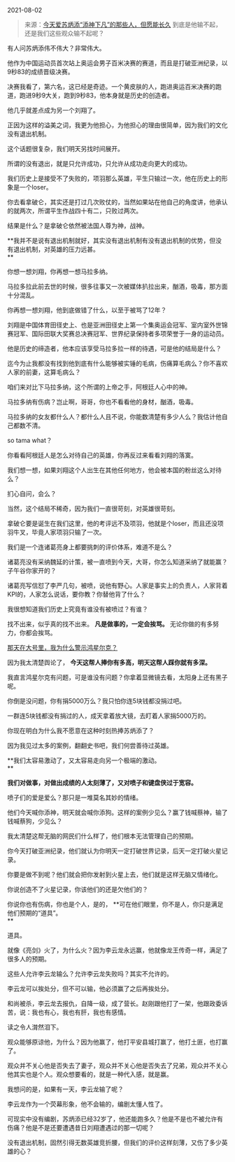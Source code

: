 2021-08-02

> 来源：[今天爱苏炳添“添神下凡”的那些人，但愿能长久](http://mp.weixin.qq.com/s?__biz=MzU3NDc5Nzc0NQ==&mid=2247505656&idx=2&sn=f3d09a26a9e6e192fe438b3f7f42f348&chksm=fd2e7426ca59fd30d21e386d902c90f86d77d2b8aa1e84a69f57c972522d53017d9e45424263&scene=27#wechat_redirect)
> 到底是他输不起，还是我们这些观众输不起呢？​

有人问苏炳添伟不伟大？非常伟大。  

  

他作为中国运动员首次站上奥运会男子百米决赛的赛道，而且是打破亚洲纪录，以9秒83的成绩晋级决赛。  

  

决赛我看了，第六名，这已经是奇迹。一个黄皮肤的人，跑进奥运百米决赛的跑道，跑进9秒9大关，跑到9秒83，他本身就是历史的创造者。  

  

他几乎就差点成为另一个刘翔了。  

  

正因为这样的溢美之词，我更为他担心，为他担心的理由很简单，因为我们的文化没有退出机制。  

  

这个话题很复杂，我们明天另找时间展开。  

  

所谓的没有退出，就是只允许成功，只允许从成功走向更大的成功。

  

我们历史上是接受不了失败的，项羽那么英雄，平生只输过一次，他在历史上的形象是一个loser。  

  

你去看拿破仑，其实还是打过几次败仗的，当然如果站在他自己的角度讲，他承认的就两次，所谓平生作战四十有二，只败过两次。  

  

结果是什么？是拿破仑依然被法国人尊为神，战神。  

  

 **我并不是说有退出机制就好，其实没有退出机制有没有退出机制的优势，但没有退出机制，对英雄的压力远甚。  
**

  

你想一想刘翔，你再想一想马拉多纳。  

  

马拉多拉此前去世的时候，很多往事又一次被媒体扒拉出来，酗酒，吸毒，那方面十分混乱。  

  

你再想一想刘翔，他到底做错了什么，以至于被骂了12年？  

  

刘翔是中国体育田径史上、也是亚洲田径史上第一个集奥运会冠军、室内室外世锦赛冠军、国际田联大奖赛总决赛冠军、世界纪录保持者多项荣誉于一身的运动员。

  

他是历史的缔造者，他本应该享受马拉多拉一样的待遇，可是他的结局是什么？  

  

迄今为止我都没有找到他到底有什么能够被实锤的毛病，伤痛算毛病么？你不喜欢人家的前妻，这算毛病么？  

  

咱们来对比下马拉多纳，这个所谓的上帝之手，阿根廷人心中的神。

  

马拉多纳有伤病？岂止啊，哥哥，你也不看看他的身材，酗酒，吸毒。  

  

马拉多纳的女友都什么人？都什么人且不说，你能数清楚有多少人么？我估计他自己都数不清。

  

so tama what？

  

你看看阿根廷人是怎么对待自己的英雄，你再反过来看看刘翔的落寞。

  

我们想一想，如果刘翔这个人出生在其他任何地方，他会被本国的粉丝这么对待么？  

  

扪心自问，会么？

  

当然，这个结局不稀奇，因为我们一直很苛刻，对英雄很苛刻。  

  

拿破仑要是诞生在我们这里，他的考评远不及项羽，他就是个loser，而且还没项羽牛叉，毕竟人家项羽只输了一次。

  

我们是一个连诸葛亮身上都要挑刺的评价体系，难道不是么？  

  

诸葛亮没有采纳魏延的计策，被一直喷到今天，大哥，你怎么知道采纳了就能赢？子午谷你家开的？  

  

诸葛亮写信怼了李严几句，被喷，说他有野心。人家是事实上的负责人，人家背着KPI的，人家怎么说话，要你教？你替他背了什么？  

  

我很想知道我们历史上究竟有谁没有被喷过？有谁？  

  

找不出来，似乎真的找不出来。 **凡是做事的，一定会挨骂。** 无论你做的有多努力，你都会挨骂。

  

[那天在大号里，我为什么警示鸿星尔克？](https://mp.weixin.qq.com/s?__biz=MzU0MjYwNDU2Mw==&mid=2247500173&idx=1&sn=171995d0f566ad1f644dd97c6b7c22da&chksm=fb1aadf1cc6d24e7364b78562a20ece6b62f6939bd2a2f988c1f2b01aea2439e1af2a927714f&token=1523928396&lang=zh_CN&scene=21#wechat_redirect)  

  

因为我太清楚舆论了， **今天这帮人捧你有多高，明天这帮人踩你就有多深。**

  

我直言鸿星尔克有问题，可是谁没有问题？你拿着显微镜去看，太阳身上还有黑子呢。

  

你倒是没问题，你有捐5000万么？我只怕你连5块钱都没捐过吧。  

  

一群连5块钱都没有捐过的人，成天拿着放大镜，去盯着人家捐5000万的。  

  

你现在明白为什么我不愿意在这种时刻热捧苏炳添了？  

  

因为我见过太多的案例，翻翻史书吧，我们何尝善待过英雄。

  

 **我们太容易激动了，又太容易走向另一个极端的激动。  
**

  

 **我们对做事，对做出成绩的人太刻薄了，又对喷子和键盘侠过于宽容。**

  

喷子们的爱是爱么？那只是一堆莫名其妙的情绪。  

  

他们今天喊你添神，明天就会喊你添狗。这样的案例少见么？赢了钱喊蔡神，输了钱喊蔡狗，少见么？

  

我太清楚这帮无脑的网民们什么样了，他们根本无法管理自己的预期。  

  

你今天打破亚洲纪录，他们就认为你明天一定打破世界记录，后天一定打破火星记录。

  

你要是做不到呢？他们就会把你发射到火星上去，他们就是这样无脑又情绪化。

  

你说创造不了火星记录，你该他们的还是欠他们的？  

  

你说你也有伤病，你也是个人，是的， **可在他们眼里，你不是人，你只是满足他们预期的“道具”。  
**

  

道具。  

  

就像《亮剑》火了，为什么火？因为李云龙永远赢，他就像龙王传奇一样，满足了很多人的预期。

  

这些人允许李云龙输么？允许李云龙失败吗？其实不允许的。  

  

李云龙可以挨处分，但不可以输，他必须赢了之后再挨处分。  

  

和尚被杀，李云龙去报仇，自降一级，成了营长。赵刚跟他打了一架，他跟政委诉苦，说：我也有心，我也有肝，我也有感情。  

  

读之令人潸然泪下。

  

观众能够原谅他，为什么？因为他赢了，他打平安县城打赢了，他打土匪，也打赢了。  

  

观众并不关心他是否失去了妻子，观众并不关心他是否失去了兄弟，观众并不关心他其实也是个人。观众想要看的，就是一种代入感，就是赢。

  

我想问的是，如果有一天，李云龙输了呢？  

  

李云龙作为一个荧幕形象，他不会输的，编剧太懂人性了。

  

可现实中没有编剧，苏炳添已经32岁了，他还能跑多久？他是不是也不被允许有伤痛？他是不是还要遭遇昔日刘翔遭遇过的那一切呢？

  

没有退出机制，固然引得无数英雄竞折腰，但我们的评价这样刻薄，又伤了多少英雄的心？

